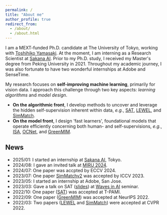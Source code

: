 ```yaml
---
permalink: /
title: "About me"
author_profile: true
redirect_from: 
  - /about/
  - /about.html
---
```


I am a MEXT-funded Ph.D. candidate at The University of Tokyo, working with [Toshihiko Yamasaki](https://scholar.google.com/citations?user=rE9iY5MAAAAJ&hl=en). 
At the moment, I am interning as a Research Scientist at [Sakana AI](https://sakana.ai).
Prior to my Ph.D. study, I received my Master's degree from Peking University in 2021.
Throughout my academic journey, I was also fortunate to have two wonderful internships at Adobe and SenseTime.

My research focuses on **self-improving machine learning**, primarily for vision data. I approach this challenge through two key aspects: *learning algorithms* and *model design*. 
- **On the algorithmic front**, I develop methods to uncover and leverage the hidden self-supervision inherent within data, *e.g.*, [SAT](../_publications/2021-01-SAT.md), [LEWEL](../_publications/2022-03-LEWEL.md), and [SimMatch](../_publications/2022-03-SimMatch.md).
- **On the model front**, I design 'fast learners', foundational models that operate efficiently concerning both human- and self-supervisions, *e.g.*, [ISA](../_publications/2019-07-ISA.md), [OCNet](../_publications/2018-09-OCNet.md), and [GreenMIM](../_publications/2022-05-GreenMIM.md).

## News
- 2025/01: I started an internship at [Sakana AI](https://sakana.ai), Tokyo.
- 2024/08: I gave an invited talk at [MIRU 2024](https://miru-committee.github.io/miru2024/en/).
- 2024/07: One paper was accpted by ECCV 2024.
- 2023/07: One paper [SimMatchv2](http://openaccess.thecvf.com/content/ICCV2023/papers/Zheng_SimMatchV2_Semi-Supervised_Learning_with_Graph_Consistency_ICCV_2023_paper.pdf) was accepted by ICCV 2023.
- 2023/05: I started an internship at Adobe, San Jose.
- 2023/03: Gave a talk on SAT ([slides](https://1drv.ms/b/s!Aqnb8CZbnmQ5s3GLhODUfQcnbkxU?e=pKKhhm)) at [Waves in AI](https://events.li-lab.me/) seminar.
- 2022/10: One paper ([SAT](../_publications/2021-01-SAT.md)) was accepted at T-PAMI.
- 2022/09: One paper ([GreenMIM](../_publications/2022-05-GreenMIM.md)) was accepted at NeurIPS 2022.
- 2022/03: Two papers ([LEWEL](../_publications/2022-03-LEWEL.md) and [SimMatch](../_publications/2022-03-SimMatch.md)) were accepted at CVPR 2022.
